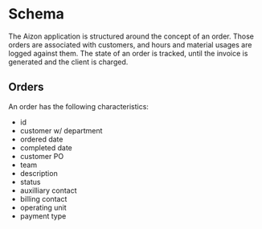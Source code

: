 # Schema
The Aizon application is structured around the concept of an order.
Those orders are associated with customers, and hours and material usages are logged against them.
The state of an order is tracked, until the invoice is generated and the client is charged.

## Orders
An order has the following characteristics:
- id
- customer w/ department
- ordered date
- completed date
- customer PO
- team
- description
- status
- auxilliary contact
- billing contact
- operating unit
- payment type
